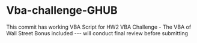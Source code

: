 # Vba-challenge-GHUB
This commit has working VBA Script for HW2 VBA Challenge - The VBA of Wall Street
Bonus included --- will conduct final review before submitting

